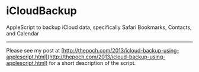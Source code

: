 iCloudBackup
============

AppleScript to backup iCloud data, specifically Safari Bookmarks, Contacts, and Calendar

-----

Please see my post at [http://thepoch.com/2013/icloud-backup-using-applescript.html](http://thepoch.com/2013/icloud-backup-using-applescript.html)
for a short description of the script.
